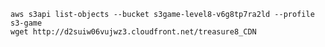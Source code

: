 
    aws s3api list-objects --bucket s3game-level8-v6g8tp7ra2ld --profile s3-game
    wget http://d2suiw06vujwz3.cloudfront.net/treasure8_CDN